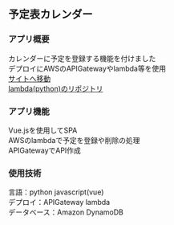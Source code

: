 ## 予定表カレンダー

### アプリ概要
カレンダーに予定を登録する機能を付けました  
デプロイにAWSのAPIGatewayやlambda等を使用  
[サイトへ移動](https://miyazawayamato.github.io/vue-todo/dist/index.html#/)  
[lambda(python)のリポジトリ](https://github.com/miyazawayamato/lambda-python)


### アプリ機能
Vue.jsを使用してSPA  
AWSのlambdaで予定を登録や削除の処理  
APIGatewayでAPI作成  

### 使用技術
言語：python javascript(vue)  
デプロイ：APIGateway lambda  
データベース：Amazon DynamoDB
